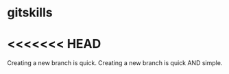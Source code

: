 # gitskills
<<<<<<< HEAD
=======
Creating a new branch is quick.
Creating a new branch is quick AND simple.
